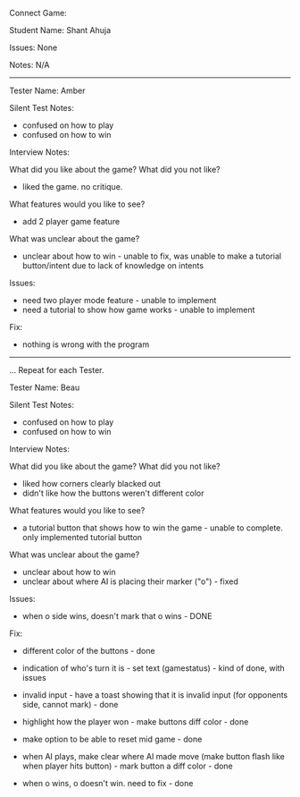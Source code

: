 Connect Game:

Student Name: Shant Ahuja

Issues: None

Notes: N/A

----

Tester Name: Amber

Silent Test Notes:
 - confused on how to play
 - confused on how to win

Interview Notes:

What did you like about the game? What did you not like?
 - liked the game. no critique.

What features would you like to see?
 - add 2 player game feature

What was unclear about the game?
 - unclear about how to win - unable to fix, was unable to make a tutorial button/intent due to lack of knowledge on intents

Issues:
 - need two player mode feature - unable to implement
 - need a tutorial to show how game works - unable to implement

Fix:
 - nothing is wrong with the program

---

... Repeat for each Tester. 

Tester Name: Beau

Silent Test Notes:
 - confused on how to play
 - confused on how to win

Interview Notes:

What did you like about the game? What did you not like?
 - liked how corners clearly blacked out
 - didn't like how the buttons weren't different color

What features would you like to see?
 - a tutorial button that shows how to win the game - unable to complete. only implemented tutorial button

What was unclear about the game?
 - unclear about how to win
 - unclear about where AI is placing their marker ("o") - fixed

Issues:
 - when o side wins, doesn't mark that o wins - DONE

Fix:
 - different color of the buttons - done

 - indication of who's turn it is - set text (gamestatus) - kind of done, with issues

 - invalid input - have a toast showing that it is invalid input (for opponents side, cannot mark) - done

 - highlight how the player won - make buttons diff color - done

 - make option to be able to reset mid game - done

 - when AI plays, make clear where AI made move (make button flash like when player hits button) - mark button a diff color - done

 - when o wins, o doesn't win. need to fix - done

